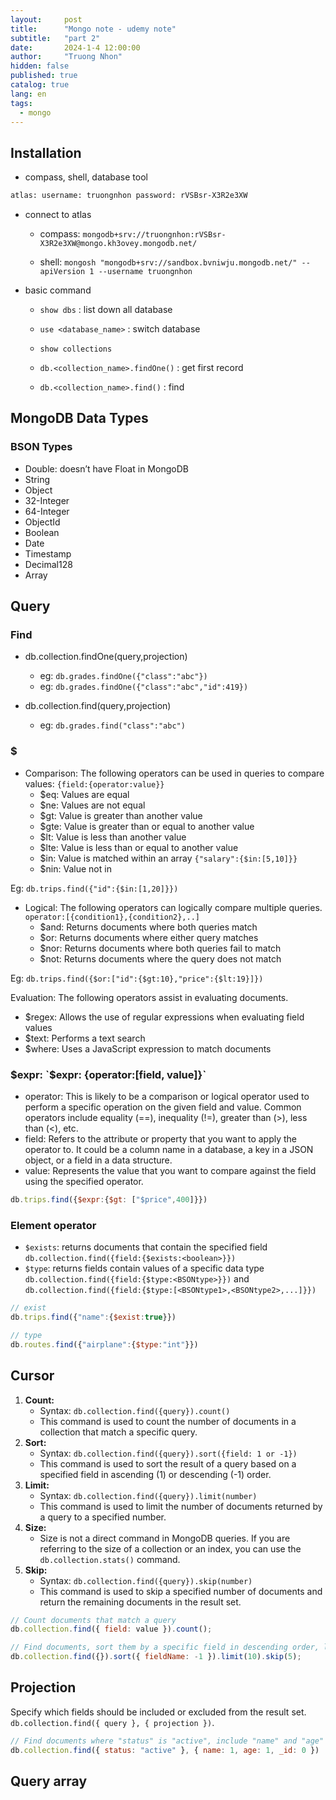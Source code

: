 ```yaml
---
layout:     post
title:      "Mongo note - udemy note"
subtitle:   "part 2"
date:       2024-1-4 12:00:00
author:     "Truong Nhon"
hidden: false
published: true
catalog: true
lang: en
tags:
  - mongo
---
```


## Installation

- compass, shell, database tool

```bash
atlas: username: truongnhon password: rVSBsr-X3R2e3XW
```

- connect to atlas

  - compass: `mongodb+srv://truongnhon:rVSBsr-X3R2e3XW@mongo.kh3ovey.mongodb.net/`

  - shell: `mongosh "mongodb+srv://sandbox.bvniwju.mongodb.net/" --apiVersion 1 --username truongnhon`

- basic command

  - `show dbs` : list down all database

  - `use <database_name>` : switch database

  - `show collections`

  - `db.<collection_name>.findOne()` : get first record

  - `db.<collection_name>.find()` : find

## MongoDB Data Types

### BSON Types

- Double: doesn’t have Float in MongoDB
- String
- Object
- 32-Integer
- 64-Integer
- ObjectId
- Boolean
- Date
- Timestamp
- Decimal128
- Array

## Query

### Find

- db.collection.findOne(query,projection)
  - eg: `db.grades.findOne({"class":"abc"})`
  - eg: `db.grades.findOne({"class":"abc","id":419})`

- db.collection.find(query,projection)
  - eg: `db.grades.find("class":"abc")`

### $

- Comparison: The following operators can be used in queries to compare values: `{field:{operator:value}}`
  - $eq: Values are equal
  - $ne: Values are not equal
  - $gt: Value is greater than another value
  - $gte: Value is greater than or equal to another value
  - $lt: Value is less than another value
  - $lte: Value is less than or equal to another value
  - $in: Value is matched within an array `{"salary":{$in:[5,10]}}`
  - $nin: Value not in

Eg: `db.trips.find({"id":{$in:[1,20]}})`

- Logical: The following operators can logically compare multiple queries. `operator:[{condition1},{condition2},..]`
  - $and: Returns documents where both queries match
  - $or: Returns documents where either query matches
  - $nor: Returns documents where both queries fail to match
  - $not: Returns documents where the query does not match

Eg: `db.trips.find({$or:["id":{$gt:10},"price":{$lt:19}]})`

Evaluation: The following operators assist in evaluating documents.

- $regex: Allows the use of regular expressions when evaluating field values
- $text: Performs a text search
- $where: Uses a JavaScript expression to match documents

### $expr: `$expr: {operator:[field, value]}`

- operator: This is likely to be a comparison or logical operator used to perform a specific operation on the given field and value. Common operators include equality (==), inequality (!=), greater than (>), less than (<), etc.
- field: Refers to the attribute or property that you want to apply the operator to. It could be a column name in a database, a key in a JSON object, or a field in a data structure.
- value: Represents the value that you want to compare against the field using the specified operator.

```js
db.trips.find({$expr:{$gt: ["$price",400]}})
```

### Element operator

- `$exists`: returns documents that contain the specified field `db.collection.find({field:{$exists:<boolean>}})`
- `$type`: returns fields contain values of a specific data type `db.collection.find({field:{$type:<BSONtype>}})` and `db.collection.find({field:{$type:[<BSONtype1>,<BSONtype2>,...]}})`

```js
// exist
db.trips.find({"name":{$exist:true}})

// type
db.routes.find({"airplane":{$type:"int"}})
```

## Cursor

1. **Count:**
   - Syntax: `db.collection.find({query}).count()`
   - This command is used to count the number of documents in a collection that match a specific query.
2. **Sort:**
   - Syntax: `db.collection.find({query}).sort({field: 1 or -1})`
   - This command is used to sort the result of a query based on a specified field in ascending (1) or descending (-1) order.
3. **Limit:**
   - Syntax: `db.collection.find({query}).limit(number)`
   - This command is used to limit the number of documents returned by a query to a specified number.
4. **Size:**
   - Size is not a direct command in MongoDB queries. If you are referring to the size of a collection or an index, you can use the `db.collection.stats()` command.
5. **Skip:**
   - Syntax: `db.collection.find({query}).skip(number)`
   - This command is used to skip a specified number of documents and return the remaining documents in the result set.

```javascript
// Count documents that match a query
db.collection.find({ field: value }).count();

// Find documents, sort them by a specific field in descending order, limit the result to 10, and skip the first 5 documents
db.collection.find({}).sort({ fieldName: -1 }).limit(10).skip(5);
```

## Projection

Specify which fields should be included or excluded from the result set. `db.collection.find({ query }, { projection })`.

```javascript
// Find documents where "status" is "active", include "name" and "age" fields, exclude "_id" field
db.collection.find({ status: "active" }, { name: 1, age: 1, _id: 0 })
```

## Query array
